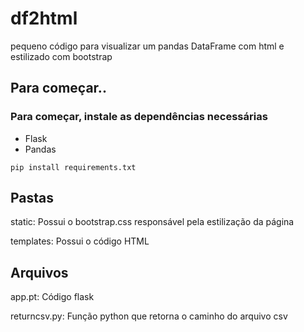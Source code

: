# df2html
pequeno código para visualizar um pandas DataFrame com html e estilizado com bootstrap 

## Para começar.. 
<h3> Para começar, instale as dependências necessárias </h3>
<ul>
  <li>Flask</li>
  <li>Pandas</li>
</ul>

``` pip install requirements.txt ```

## Pastas
<p>static: Possui o bootstrap.css responsável pela estilização da página <p>
<p>templates: Possui o código HTML <p>

## Arquivos
<p>app.pt: Código flask <p>
<p>returncsv.py: Função python que retorna o caminho do arquivo csv <p>
